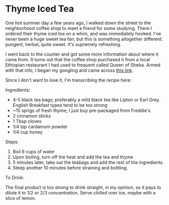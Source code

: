 # Thyme Iced Tea

One hot summer day a few years ago, I walked down the street to the neighborhood coffee shop to meet a friend for some studying. There I ordered their thyme iced tea on a whim, and was immediately hooked. I've never been a huge sweet tea fan, but this is something altogether different: pungent, herbal, quite sweet. It's supremely refreshing.

I went back to the counter and got some more information about where it came from. It turns out that the coffee shop purchased it from a local Ethiopian restaurant I had used to frequent called Queen of Sheba. Armed with that info, I began my googling and came across [this link](https://whatseatingashly.blogspot.com/2014/07/eat-good-meal-and-take-walk.html).

Since I don't want to lose it, I'm transcribing the recipe here:

Ingredients:

* 4-5 black tea bags; preferably a mild black tea like Lipton or Earl Grey. English Breakfast types tend to be too strong
* ~15 sprigs of fresh thyme; I just buy pre-packaged from Freddie's
* 2 cinnamon sticks
* 1 Tbsp cloves
* 1/4 tsp cardamom powder
* 1/4 cup honey

Steps:

1. Boil 6 cups of water
2. Upon boiling, turn off the heat and add the tea and thyme
3. 5 minutes later, take out the teabags and add the rest of the ingredients.
4. Steep another 10 minutes before straining and bottling.

To Drink:

The final product is too strong to drink straight, in my opinion, so it pays to dilute it to 1/2 or 2/3 concentration. Serve *chilled* over ice, maybe with a slice of lemon.
